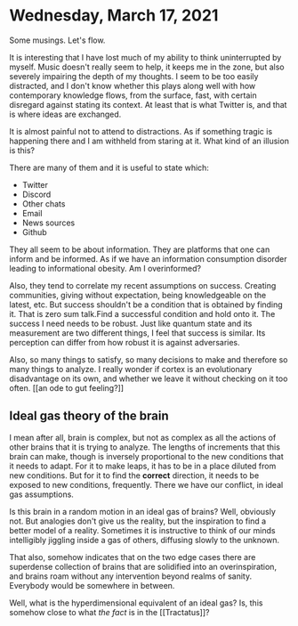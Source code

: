 # Wednesday, March 17, 2021

Some musings. Let's flow.

It is interesting that I have lost much of my ability to think uninterrupted by myself. Music doesn't really seem to help, it keeps me in the zone, but also severely impairing the depth of my thoughts. I seem to be too easily distracted, and I don't know whether this plays along well with how contemporary knowledge flows, from the surface, fast, with certain disregard against stating its context. At least that is what Twitter is, and that is where ideas are exchanged. 

It is almost painful not to attend to distractions. As if something tragic is
happening there and I am withheld from staring at it. What kind of an illusion is this? 

There are many of them and it is useful to state which:

- Twitter
- Discord
- Other chats
- Email
- News sources 
- Github

They all seem to be about information. They are platforms that one can inform and be informed. As if we have an information consumption disorder leading to informational obesity. Am I overinformed?

Also, they tend to correlate my recent assumptions on success. Creating communities, giving without expectation, being knowledgeable on the latest, etc. But success shouldn't be a condition that is obtained by finding it. That is zero sum talk.Find a successful condition and hold onto it. The success I need needs to be robust. Just like quantum state and its measurement are two different things, I feel that success is similar. Its perception can differ from how robust it is against adversaries. 

Also, so many things to satisfy, so many decisions to make and therefore so many things to analyze. I really wonder if cortex is an evolutionary disadvantage on its own, and whether we leave it without checking on it too often. [[an ode to gut feeling?]]

## Ideal gas theory of the brain

I mean after all, brain is complex, but not as complex as all the actions of other brains that it is trying to analyze. The lengths of increments that this brain can make, though is inversely proportional to the new conditions that it needs to adapt. For it to make leaps, it has to be in a place diluted from new conditions. But for it to find the **correct** direction, it needs to be exposed to new conditions, frequently. There we have our conflict, in ideal gas assumptions.  

Is this brain in a random motion in an ideal gas of brains? Well, obviously not. 
But analogies don't give us the reality, but the inspiration to find a better model of a reality. Sometimes it is instructive to think of our minds intelligibly jiggling inside a gas of others, diffusing slowly to the unknown.

That also, somehow indicates that on the two edge cases there are superdense collection of brains that are solidified into an overinspiration, and brains roam without any intervention beyond realms of sanity. Everybody would be somewhere in between. 

Well, what is the hyperdimensional equivalent of an ideal gas? 
Is, this somehow close to what *the fact* is in the [[Tractatus]]?   


